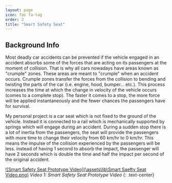 ```yaml
---
layout: page
icon: fas fa-tag
order: 2
title: "Smart Safety Seat"
---
```


## Background Info
Most deadly car accidents can be prevented if the vehicle engaged in an accident absorbs some of the forces that are acting on its passengers at the moment of collision. That is why all cars nowadays have areas known as "crumple" zones. These areas are meant to "crumple" when an accident occurs. Crumple zones transfer the forces from the collision to bending and twisting the parts of the car (i.e. engine, hood, bumper... etc.). This process increases the time at which the change in velocity of the vehicle occurs (comes to a complete stop). The faster it comes to a stop, the more force will be applied instantaneously and the fewer chances the passengers have for survival.

My personal project is a car seat which is not fixed to the ground of the vehicle. Instead it is connected to a rail which is mechanically supported by springs which will engage during an accident. During a sudden stop there is a lot of inertia from the passengers, the seat will provide the passengers with more time to change their velocity from 60 km/hr to 0 km/hr. This means the impulse of the collision experienced by the passengers will be less. instead of having 1 second to absorb the impact, the passenger will have 2 seconds which is double the time and half the impact per second of the original accident. 

<!---Below is the ATS Selection--->
[![Smart Safety Seat Prototype Video](\assets\lib\Smart Saefty Seat Video.png)](https://youtu.be/tbnBGMlRg1M "Smart Safety Seat Prototype Video")
*Video 1: Smart Safety Seat Prototype Video* 
{: .text-center}